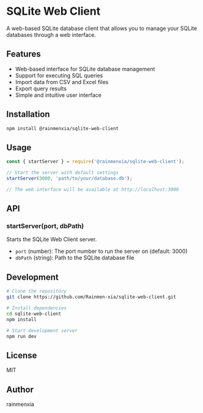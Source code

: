 # SQLite Web Client

A web-based SQLite database client that allows you to manage your SQLite databases through a web interface.

## Features

- Web-based interface for SQLite database management
- Support for executing SQL queries
- Import data from CSV and Excel files
- Export query results
- Simple and intuitive user interface

## Installation

```bash
npm install @rainmenxia/sqlite-web-client
```

## Usage

```javascript
const { startServer } = require('@rainmenxia/sqlite-web-client');

// Start the server with default settings
startServer(3000, 'path/to/your/database.db');

// The web interface will be available at http://localhost:3000
```

## API

### startServer(port, dbPath)

Starts the SQLite Web Client server.

- `port` (number): The port number to run the server on (default: 3000)
- `dbPath` (string): Path to the SQLite database file

## Development

```bash
# Clone the repository
git clone https://github.com/Rainmen-xia/sqlite-web-client.git

# Install dependencies
cd sqlite-web-client
npm install

# Start development server
npm run dev
```

## License

MIT

## Author

rainmenxia 